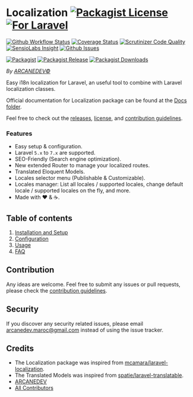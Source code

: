 # Localization [![Packagist License][badge_license]](LICENSE.md) [![For Laravel][badge_laravel]][link-github-repo]

[![Github Workflow Status][badge_build]][link-github-status]
[![Coverage Status][badge_coverage]][link-scrutinizer]
[![Scrutinizer Code Quality][badge_quality]][link-scrutinizer]
[![SensioLabs Insight][badge_insight]][link-insight]
[![Github Issues][badge_issues]][link-github-issues]

[![Packagist][badge_package]][link-packagist]
[![Packagist Release][badge_release]][link-packagist]
[![Packagist Downloads][badge_downloads]][link-packagist]

*By [ARCANEDEV&copy;](http://www.arcanedev.net/)*

Easy i18n localization for Laravel, an useful tool to combine with Laravel localization classes.

Official documentation for Localization package can be found at the [Docs folder](_docs).

Feel free to check out the [releases](https://github.com/ARCANEDEV/Localization/releases), [license](LICENSE.md), and [contribution guidelines](CONTRIBUTING.md).

### Features

  * Easy setup & configuration.
  * Laravel `5.x` to `7.x` are supported.
  * SEO-Friendly (Search engine optimization).
  * New extended Router to manage your localized routes.
  * Translated Eloquent Models.
  * Locales selector menu (Publishable & Customizable).
  * Locales manager: List all locales / supported locales, change default locale / supported locales on the fly, and more.
  * Made with :heart: &amp; :coffee:.

## Table of contents

  1. [Installation and Setup](_docs/1-Installation-and-Setup.md)
  2. [Configuration](_docs/2-Configuration.md)
  3. [Usage](_docs/3-Usage.md)
  4. [FAQ](_docs/4-FAQ.md)

## Contribution

Any ideas are welcome. Feel free to submit any issues or pull requests, please check the [contribution guidelines](CONTRIBUTING.md).

## Security

If you discover any security related issues, please email arcanedev.maroc@gmail.com instead of using the issue tracker.

## Credits

- The Localization package was inspired from [mcamara/laravel-localization](https://github.com/mcamara/laravel-localization).
- The Translated Models was inspired from [spatie/laravel-translatable](https://github.com/spatie/laravel-translatable).
- [ARCANEDEV][link-author]
- [All Contributors][link-contributors]

[badge_license]:   http://img.shields.io/packagist/l/arcanedev/localization.svg?style=flat-square
[badge_laravel]:   https://img.shields.io/badge/Laravel-5.x%20to%207.x-orange.svg?style=flat-square
[badge_build]:     https://img.shields.io/github/workflow/status/ARCANEDEV/Localization/run-tests?style=flat-square
[badge_coverage]:  https://img.shields.io/scrutinizer/coverage/g/ARCANEDEV/Localization.svg?style=flat-square
[badge_quality]:   https://img.shields.io/scrutinizer/g/ARCANEDEV/Localization.svg?style=flat-square
[badge_insight]:   https://img.shields.io/sensiolabs/i/30a231b2-295e-466a-8733-fe95cf2bc48d.svg?style=flat-square
[badge_issues]:    http://img.shields.io/github/issues/ARCANEDEV/Localization.svg?style=flat-square
[badge_package]:   https://img.shields.io/badge/package-arcanedev/localization-blue.svg?style=flat-square
[badge_release]:   https://img.shields.io/packagist/v/arcanedev/localization.svg?style=flat-square
[badge_downloads]: https://img.shields.io/packagist/dt/arcanedev/localization.svg?style=flat-square

[link-author]:        https://github.com/arcanedev-maroc
[link-github-repo]:   https://github.com/ARCANEDEV/Localization
[link-github-status]: https://github.com/ARCANEDEV/localization/actions
[link-github-issues]: https://github.com/ARCANEDEV/Localization/issues
[link-contributors]:  https://github.com/ARCANEDEV/Localization/graphs/contributors
[link-packagist]:     https://packagist.org/packages/arcanedev/localization
[link-scrutinizer]:   https://scrutinizer-ci.com/g/ARCANEDEV/Localization/?branch=master
[link-insight]:       https://insight.sensiolabs.com/projects/30a231b2-295e-466a-8733-fe95cf2bc48d
